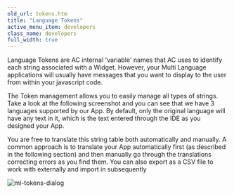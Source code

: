 ```yaml
---
old_url: tokens.htm
title: "Language Tokens"
active_menu_item: developers
class_name: developers
full_width: true
---
```



Language Tokens are AC internal 'variable' names that AC uses to identify each string associated with a Widget. However, your Multi Language applications will usually have messages that you want to display to the user from within your javascript code.

The Token management allows you to easily manage all types of strings. Take a look at the following screenshot and you can see that we have 3 languages supported by our App. By default, only the original language will have any text in it, which is the text entered through the IDE as you designed your App.

You are free to translate this string table both automatically and manually. A common approach is to translate your App automatically first (as described in the following section) and then manually go through the translations correcting errors as you find them. You can also export as a CSV file to work with externally and import in subsequently

![ml-tokens-dialog](/img/docs/ml-tokens-dialog.zoom79.png)

